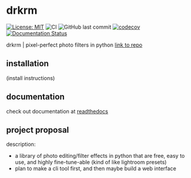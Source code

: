 # drkrm

[![License: MIT](https://img.shields.io/badge/license-MIT-green.svg)](https://github.com/ursulaott/COMS4995/blob/master/LICENSE) ![CI](https://github.com/ursulaott/drkrm/workflows/CI/badge.svg)
![GitHub last commit](https://img.shields.io/github/last-commit/ursulaott/drkrm)
[![codecov](https://codecov.io/gh/ursulaott/drkrm/branch/master/graph/badge.svg?token=AKEGV74WVZ)](undefined)
[![Documentation Status](https://readthedocs.org/projects/drkrm/badge/?version=latest)](https://drkrm.readthedocs.io/en/latest/?badge=latest)

drkrm | pixel-perfect photo filters in python [link to repo](https://github.com/ursulaott/COMS4995)

## installation

(install instructions)

## documentation

check out documentation at [readthedocs](https://drkrm.readthedocs.io/en/latest/)

## project proposal

description:
- a library of photo editing/filter effects in python that are free, easy to use, and highly fine-tune-able (kind of like lightroom presets)
- plan to make a cli tool first, and then maybe build a web interface
